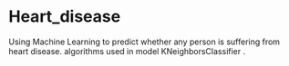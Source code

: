 # Heart_disease
Using Machine Learning to predict whether any person is suffering from heart disease. algorithms used in model KNeighborsClassifier .

